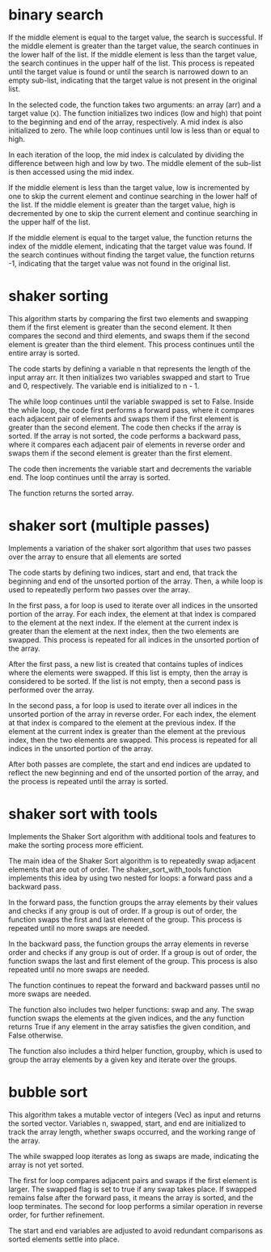 # binary search

If the middle element is equal to the target value, the search is successful. If the middle element is greater than the target value, the search continues in the lower half of the list. If the middle element is less than the target value, the search continues in the upper half of the list. This process is repeated until the target value is found or until the search is narrowed down to an empty sub-list, indicating that the target value is not present in the original list.

In the selected code, the function takes two arguments: an array (arr) and a target value (x). The function initializes two indices (low and high) that point to the beginning and end of the array, respectively. A mid index is also initialized to zero. The while loop continues until low is less than or equal to high.

In each iteration of the loop, the mid index is calculated by dividing the difference between high and low by two. The middle element of the sub-list is then accessed using the mid index.

If the middle element is less than the target value, low is incremented by one to skip the current element and continue searching in the lower half of the list. If the middle element is greater than the target value, high is decremented by one to skip the current element and continue searching in the upper half of the list.

If the middle element is equal to the target value, the function returns the index of the middle element, indicating that the target value was found. If the search continues without finding the target value, the function returns -1, indicating that the target value was not found in the original list.


# shaker sorting

This algorithm starts by comparing the first two elements and swapping them if the first element is greater than the second element. It then compares the second and third elements, and swaps them if the second element is greater than the third element. This process continues until the entire array is sorted.

The code starts by defining a variable n that represents the length of the input array arr. It then initializes two variables swapped and start to True and 0, respectively. The variable end is initialized to n - 1.

The while loop continues until the variable swapped is set to False. Inside the while loop, the code first performs a forward pass, where it compares each adjacent pair of elements and swaps them if the first element is greater than the second element. The code then checks if the array is sorted. If the array is not sorted, the code performs a backward pass, where it compares each adjacent pair of elements in reverse order and swaps them if the second element is greater than the first element.

The code then increments the variable start and decrements the variable end. The loop continues until the array is sorted.

The function returns the sorted array.

# shaker sort (multiple passes)

Implements a variation of the shaker sort algorithm that uses two passes over the array to ensure that all elements are sorted

The code starts by defining two indices, start and end, that track the beginning and end of the unsorted portion of the array. Then, a while loop is used to repeatedly perform two passes over the array.

In the first pass, a for loop is used to iterate over all indices in the unsorted portion of the array. For each index, the element at that index is compared to the element at the next index. If the element at the current index is greater than the element at the next index, then the two elements are swapped. This process is repeated for all indices in the unsorted portion of the array.

After the first pass, a new list is created that contains tuples of indices where the elements were swapped. If this list is empty, then the array is considered to be sorted. If the list is not empty, then a second pass is performed over the array.

In the second pass, a for loop is used to iterate over all indices in the unsorted portion of the array in reverse order. For each index, the element at that index is compared to the element at the previous index. If the element at the current index is greater than the element at the previous index, then the two elements are swapped. This process is repeated for all indices in the unsorted portion of the array.

After both passes are complete, the start and end indices are updated to reflect the new beginning and end of the unsorted portion of the array, and the process is repeated until the array is sorted.


# shaker sort with tools

Implements the Shaker Sort algorithm with additional tools and features to make the sorting process more efficient.

The main idea of the Shaker Sort algorithm is to repeatedly swap adjacent elements that are out of order. The shaker_sort_with_tools function implements this idea by using two nested for loops: a forward pass and a backward pass.

In the forward pass, the function groups the array elements by their values and checks if any group is out of order. If a group is out of order, the function swaps the first and last element of the group. This process is repeated until no more swaps are needed.

In the backward pass, the function groups the array elements in reverse order and checks if any group is out of order. If a group is out of order, the function swaps the last and first element of the group. This process is also repeated until no more swaps are needed.

The function continues to repeat the forward and backward passes until no more swaps are needed.

The function also includes two helper functions: swap and any. The swap function swaps the elements at the given indices, and the any function returns True if any element in the array satisfies the given condition, and False otherwise.

The function also includes a third helper function, groupby, which is used to group the array elements by a given key and iterate over the groups.

# bubble sort

This algorithm takes a mutable vector of integers (Vec<i32>) as input and returns the sorted vector. Variables n, swapped, start, and end are initialized to track the array length, whether swaps occurred, and the working range of the array.

The while swapped loop iterates as long as swaps are made, indicating the array is not yet sorted.

The first for loop compares adjacent pairs and swaps if the first element is larger. The swapped flag is set to true if any swap takes place. If swapped remains false after the forward pass, it means the array is sorted, and the loop terminates. The second for loop performs a similar operation in reverse order, for further refinement.

The start and end variables are adjusted to avoid redundant comparisons as sorted elements settle into place.